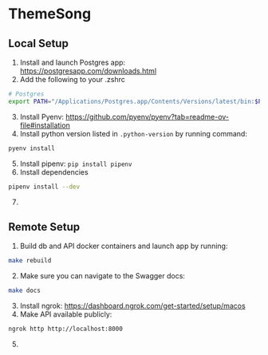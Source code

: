 # ThemeSong
## Local Setup
1. Install and launch Postgres app: https://postgresapp.com/downloads.html
2. Add the following to your .zshrc 
```sh
# Postgres
export PATH="/Applications/Postgres.app/Contents/Versions/latest/bin:$PATH"
``` 
3. Install Pyenv: https://github.com/pyenv/pyenv?tab=readme-ov-file#installation
4. Install python version listed in `.python-version` by running command: 
```sh
pyenv install
```
5. Install pipenv: `pip install pipenv`
6. Install dependencies
```sh
pipenv install --dev
```
7. 
## Remote Setup
1. Build db and API docker containers and launch app by running: 
```sh
make rebuild
```
2. Make sure you can navigate to the Swagger docs: 
```sh
make docs
```
3. Install ngrok: https://dashboard.ngrok.com/get-started/setup/macos
4. Make API available publicly: 
```sh
ngrok http http://localhost:8000
```
5. 